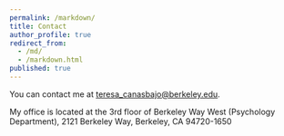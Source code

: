 ```yaml
---
permalink: /markdown/
title: Contact
author_profile: true
redirect_from:
  - /md/
  - /markdown.html
published: true
---
```


You can contact me at teresa_canasbajo@berkeley.edu.

My office is located at the 3rd floor of Berkeley Way West (Psychology Department), 2121 Berkeley Way, Berkeley, CA 94720-1650
